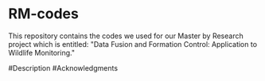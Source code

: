 # RM-codes
This repository contains the codes we used for our Master by Research project which is entitled: "Data Fusion and Formation Control: Application to Wildlife Monitoring."

#Description
#Acknowledgments 
